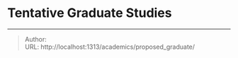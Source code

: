 # Tentative Graduate Studies



---

> Author: <no value>  
> URL: http://localhost:1313/academics/proposed_graduate/  


